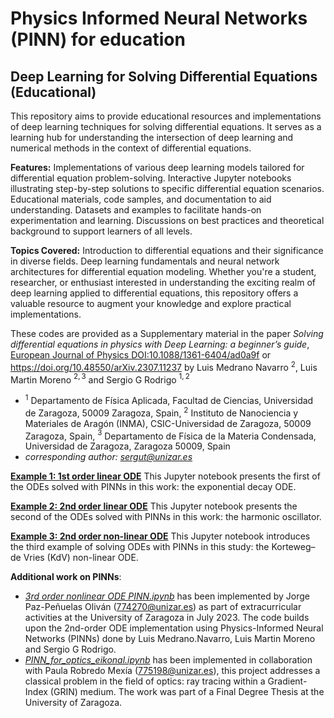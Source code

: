 # Physics Informed Neural Networks (PINN) for education
Deep Learning for Solving Differential Equations (Educational)
---
This repository aims to provide educational resources and implementations of deep learning techniques for solving differential equations. It serves as a learning hub for understanding the intersection of deep learning and numerical methods in the context of differential equations.

**Features:**
Implementations of various deep learning models tailored for differential equation problem-solving. Interactive Jupyter notebooks illustrating step-by-step solutions to specific differential equation scenarios.
Educational materials, code samples, and documentation to aid understanding. Datasets and examples to facilitate hands-on experimentation and learning. Discussions on best practices and theoretical background to support learners of all levels.

**Topics Covered:**
Introduction to differential equations and their significance in diverse fields.
Deep learning fundamentals and neural network architectures for differential equation modeling. Whether you're a student, researcher, or enthusiast interested in understanding the exciting realm of deep learning applied to differential equations, this repository offers a valuable resource to augment your knowledge and explore practical implementations. 

These codes are provided as a Supplementary material in the paper  *Solving differential equations in physics with Deep Learning: a beginner’s guide*, [European Journal of Physics DOI:10.1088/1361-6404/ad0a9f](https://iopscience.iop.org/article/10.1088/1361-6404/ad0a9f/pdf) or https://doi.org/10.48550/arXiv.2307.11237 by Luis Medrano Navarro $^2$, Luis Martin Moreno $^{2,3}$ and Sergio G Rodrigo $^{1,2}$
+ $^1$ Departamento de Física Aplicada, Facultad de Ciencias, Universidad de Zaragoza, 50009 Zaragoza, Spain, $^2$ Instituto de Nanociencia y Materiales de Aragón (INMA), CSIC-Universidad de Zaragoza, 50009 Zaragoza, Spain, $^3$ Departamento de Física de la Materia Condensada, Universidad de Zaragoza, Zaragoza 50009, Spain
+ *corresponding author: sergut@unizar.es*

**[Example 1: 1st order linear ODE](https://nbviewer.jupyter.org/github/IrisFDTD/PINNs-for-education/blob/main/1st_order_ODE_PINN.ipynb)**
This Jupyter notebook presents the first of the ODEs solved with PINNs in this work:  the exponential decay ODE.

**[Example 2: 2nd order linear ODE](https://nbviewer.jupyter.org/github/IrisFDTD/PINNs-for-education/blob/main/2nd_order_ODE_PINN.ipynb)**
This Jupyter notebook presents the second of the ODEs solved with PINNs in this work:  the harmonic oscillator.

**[Example 3: 2nd order non-linear ODE](https://nbviewer.jupyter.org/github/IrisFDTD/PINNs-for-education/blob/main/2nd_order_nonlinear_ODE_PINN.ipynb)**
This Jupyter notebook introduces the third example of solving ODEs with PINNs in this study: the Korteweg–de Vries (KdV) non-linear ODE.

**Additional work on PINNs**:
+ *[3rd order nonlinear ODE PINN.ipynb](https://nbviewer.jupyter.org/github/IrisFDTD/PINNs-for-education/blob/main/3rd_order_nonlinear_ODE_PINN.ipynb)* has been implemented by Jorge Paz-Peñuelas Oliván (774270@unizar.es) as part of extracurricular activities at the University of Zaragoza in July 2023. The code builds upon the 2nd-order ODE implementation using Physics-Informed Neural Networks (PINNs) done by Luis Medrano.Navarro, Luis Martin Moreno and Sergio G Rodrigo.
+ *[PINN_for_optics_eikonal.ipynb](https://nbviewer.jupyter.org/github/IrisFDTD/PINNs-for-education/blob/main/PINN_for_optics_eikonal.ipynb)* has been implemented in collaboration with Paula Robredo Mexía (775198@unizar.es), this project addresses a classical problem in the field of optics: ray tracing within a Gradient-Index (GRIN) medium. The work was part of a Final Degree Thesis at the University of Zaragoza.
